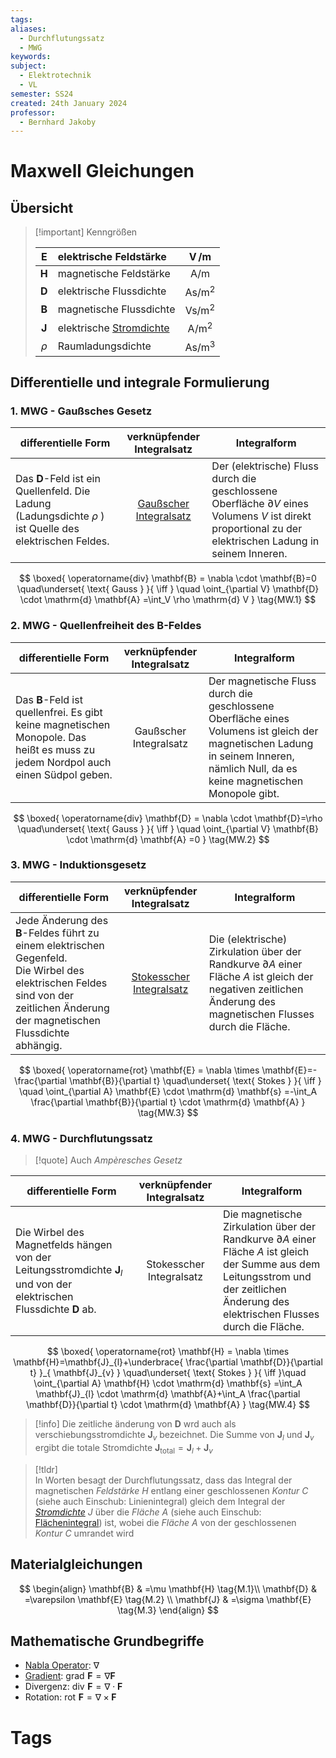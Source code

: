 ```yaml
---
tags: 
aliases:
  - Durchflutungssatz
  - MWG
keywords: 
subject:
  - Elektrotechnik
  - VL
semester: SS24
created: 24th January 2024
professor:
  - Bernhard Jakoby
---
```

 

# Maxwell Gleichungen

## Übersicht

> [!important] Kenngrößen
>
> | $\mathbf{E}$ | elektrische Feldstärke | $\operatorname{V} / \mathrm{m}$ |
> | :---: | :--- | :---: |
> | $\mathbf{H}$ | magnetische Feldstärke | $\mathrm{A} / \mathrm{m}$ |
> | $\mathbf{D}$ | elektrische Flussdichte | $\mathrm{As} / \mathrm{m}^2$ |
> | $\mathbf{B}$ | magnetische Flussdichte | $\mathrm{Vs} / \mathrm{m}^2$ |
> | $\mathbf{J}$ | elektrische [Stromdichte](Stromdichte.md) | $\mathrm{A} / \mathrm{m}^2$ |
> | $\rho$ | Raumladungsdichte | $\mathrm{As} / \mathrm{m}^3$ |

## Differentielle und integrale Formulierung

### 1. MWG - Gaußsches Gesetz

| **differentielle Form**                                                                                           |                   **verknüpfender Integralsatz**                    | **Integralform**                                                                                                                                                |
| ----------------------------------------------------------------------------------------------------------------- | :-----------------------------------------------------------------: | --------------------------------------------------------------------------------------------------------------------------------------------------------------- |
| Das $\mathbf{D}$-Feld ist ein Quellenfeld. Die Ladung (Ladungsdichte $\rho$ ) ist Quelle des elektrischen Feldes. | [Gaußscher Integralsatz](../Mathematik/Analysis/Gaußscher%20Integralsatz.md) | Der (elektrische) Fluss durch die geschlossene Oberfläche $\partial V$ eines Volumens $V$ ist direkt proportional zu der elektrischen Ladung in seinem Inneren. |

$$
\boxed{ \operatorname{div} \mathbf{B} = \nabla \cdot \mathbf{B}=0
\quad\underset{ \text{ Gauss } }{ \iff } \quad 
\oint_{\partial V} \mathbf{D} \cdot \mathrm{d} \mathbf{A} =\int_V \rho \mathrm{d} V } \tag{MW.1}
$$

### 2. MWG - Quellenfreiheit des B-Feldes

| **differentielle Form**                                                                                                                 | **verknüpfender Integralsatz** | **Integralform**                                                                                                                                                                   |
| --------------------------------------------------------------------------------------------------------------------------------------- | :----------------------------: | ---------------------------------------------------------------------------------------------------------------------------------------------------------------------------------- |
| Das $\mathbf{B}$-Feld ist quellenfrei. Es gibt keine magnetischen Monopole. Das heißt es muss zu jedem Nordpol auch einen Südpol geben. |     Gaußscher Integralsatz     | Der magnetische Fluss durch die geschlossene Oberfläche eines Volumens ist gleich der magnetischen Ladung in seinem Inneren, nämlich Null, da es keine magnetischen Monopole gibt. |

$$
\boxed{ \operatorname{div} \mathbf{D} = \nabla \cdot \mathbf{D}=\rho
\quad\underset{ \text{ Gauss } }{ \iff } \quad 
\oint_{\partial V} \mathbf{B} \cdot \mathrm{d} \mathbf{A} =0 } \tag{MW.2}
$$

### 3. MWG - Induktionsgesetz

| **differentielle Form**                                                                                                                                                                    |                     **verknüpfender Integralsatz**                      | **Integralform**                                                                                                                                                       |
| ------------------------------------------------------------------------------------------------------------------------------------------------------------------------------------------ | :---------------------------------------------------------------------: | ---------------------------------------------------------------------------------------------------------------------------------------------------------------------- |
| Jede Änderung des $\mathbf{B}$-Feldes führt zu einem elektrischen Gegenfeld.<br>Die Wirbel des elektrischen Feldes sind von der zeitlichen Änderung der magnetischen Flussdichte abhängig. | [Stokesscher Integralsatz](../Mathematik/Stokesscher%20Integralsatz.md) | Die (elektrische) Zirkulation über der Randkurve $\partial A$ einer Fläche $A$ ist gleich der negativen zeitlichen Änderung des magnetischen Flusses durch die Fläche. |

$$
\boxed{ \operatorname{rot} \mathbf{E} = \nabla \times \mathbf{E}=-\frac{\partial \mathbf{B}}{\partial t}
\quad\underset{ \text{ Stokes } }{ \iff } \quad 
\oint_{\partial A} \mathbf{E} \cdot \mathrm{d} \mathbf{s} =-\int_A \frac{\partial \mathbf{B}}{\partial t} \cdot \mathrm{d} \mathbf{A} } \tag{MW.3}
$$

### 4. MWG - Durchflutungssatz

> [!quote] Auch *Ampèresches Gesetz*

| **differentielle Form**                                                                                                               | **verknüpfender Integralsatz** | **Integralform**                                                                                                                                                                               |
| ------------------------------------------------------------------------------------------------------------------------------------- | :----------------------------: | ---------------------------------------------------------------------------------------------------------------------------------------------------------------------------------------------- |
| Die Wirbel des Magnetfelds hängen von der Leitungsstromdichte $\mathbf{J}_{l}$ und von der elektrischen Flussdichte $\mathbf{D}$ ab.  |    Stokesscher Integralsatz    | Die magnetische Zirkulation über der Randkurve $\partial A$ einer Fläche $A$ ist gleich der Summe aus dem Leitungsstrom und der zeitlichen Änderung des elektrischen Flusses durch die Fläche. |

$$
\boxed{ \operatorname{rot} \mathbf{H} = \nabla \times \mathbf{H}=\mathbf{J}_{l}+\underbrace{ \frac{\partial \mathbf{D}}{\partial t} }_{ \mathbf{J}_{v} }
\quad\underset{ \text{ Stokes } }{ \iff }\quad
\oint_{\partial A} \mathbf{H} \cdot \mathrm{d} \mathbf{s} =\int_A \mathbf{J}_{l} \cdot \mathrm{d} \mathbf{A}+\int_A \frac{\partial \mathbf{D}}{\partial t} \cdot \mathrm{d} \mathbf{A} } \tag{MW.4}
$$

> [!info] Die zeitliche änderung von $\mathbf{D}$ wrd auch als verschiebungsstromdichte $\mathbf{J}_{v}$ bezeichnet. 
> Die Summe von $\mathbf{J}_{l}$ und $\mathbf{J}_{v}$ ergibt die totale Stromdichte $\mathbf{J}_{\text{total}}=\mathbf{J}_{l}+\mathbf{J}_{v}$ 

> [!tldr]  
> In Worten besagt der Durchflutungssatz, dass das Integral der magnetischen *Feldstärke* $H$ entlang einer geschlossenen *Kontur* $C$ (siehe auch Einschub: Linienintegral) gleich dem Integral der *[Stromdichte](Stromdichte.md)* $J$ über die *Fläche* $A$ (siehe auch Einschub: [Flächenintegral](Flächenintegral.md)) ist, wobei die *Fläche* $A$ von der geschlossenen *Kontur* $C$ umrandet wird

## Materialgleichungen

$$
\begin{align}
\mathbf{B} & =\mu \mathbf{H} \tag{M.1}\\
\mathbf{D} & =\varepsilon \mathbf{E} \tag{M.2} \\
\mathbf{J} & =\sigma \mathbf{E} \tag{M.3}
\end{align}
$$

## Mathematische Grundbegriffe

- [Nabla Operator](../Mathematik/Analysis/Nabla%20Operator.md): $\nabla$
- [Gradient](../Mathematik/Analysis/Gradient.md): $\operatorname{grad} \,\mathbf{F} = \nabla \mathbf{F}$
- Divergenz: $\operatorname{div}\, \mathbf{F} = \nabla \cdot\mathbf{F}$
- Rotation: $\operatorname{rot}\, \mathbf{F} = \nabla \times \mathbf{F}$

# Tags